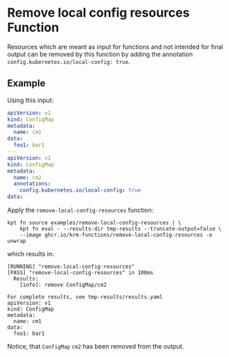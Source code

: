 # Remove local config resources Function

Resources which are meant as input for functions and not intended for final
output can be removed by this function by adding the annotation
`config.kubernetes.io/local-config: true`.

## Example

Using this input:

```yaml
apiVersion: v1
kind: ConfigMap
metadata:
  name: cm1
data:
  foo1: bar1
---
apiVersion: v1
kind: ConfigMap
metadata:
  name: cm2
  annotations:
    config.kubernetes.io/local-config: true
data:
```

Apply the `remove-local-config-resources` function:

```shell
kpt fn source examples/remove-local-config-resources | \
    kpt fn eval - --results-dir tmp-results --truncate-output=false \
    --image ghcr.io/krm-functions/remove-local-config-resources -o unwrap
```

which results in:

```shell
[RUNNING] "remove-local-config-resources"
[PASS] "remove-local-config-resources" in 100ms
  Results:
    [info]: remove ConfigMap/cm2

For complete results, see tmp-results/results.yaml
apiVersion: v1
kind: ConfigMap
metadata:
  name: cm1
data:
  foo1: bar1
```

Notice, that `ConfigMap` `cm2` has been removed from the output.
